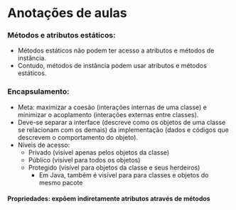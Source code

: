 # Anotações de aulas
 
### Métodos e atributos estáticos:
 
- Métodos estáticos não podem ter acesso a atributos e métodos de instância.
- Contudo, métodos de instância podem usar atributos e métodos estáticos.

### Encapsulamento: 
 
- Meta: maximizar a coesão (interações internas de uma classe) e minimizar o acoplamento (interações externas entre classes).
- Deve-se separar a interface (descreve como os objetos de uma classe se relacionam com os demais) da implementação (dados e códigos que descrevem o comportamento do objeto).
- Níveis de acesso:
  - Privado (visível apenas pelos objetos da classe)
  - Público (visível para todos os objetos)
  - Protegido (visível para objetos da classe e seus herdeiros)
    - Em Java, também é visível para para classes e objetos do mesmo pacote
 
 #### Propriedades: expõem indiretamente atributos através de métodos
